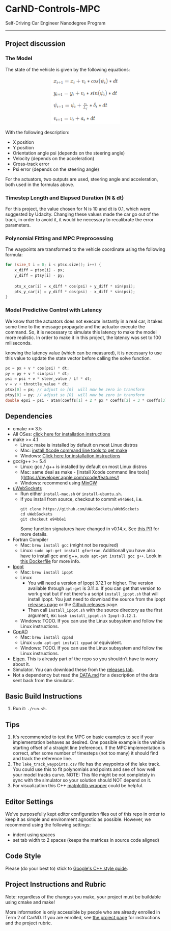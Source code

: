 # CarND-Controls-MPC
Self-Driving Car Engineer Nanodegree Program

---

## Project discussion

### The Model

The state of the vehicle is given by the following equations:

<p align="center"><img src="images/states.png"/></p>

With the following description:

* X position
* Y position
* Orientation angle psi (depends on the steering angle)
* Velocity (depends on the acceleration)
* Cross-track error
* Psi error (depends on the steering angle)

For the actuators, two outputs are used, steering angle and acceleration, both used in the formulas above.

### Timestep Length and Elapsed Duration (N & dt)

For this project, the value chosen for N is 10 and dt is 0.1, which were suggested by Udacity. Changing these values made the car go out of the track, in order to avoid it, it would be necessary to recalibrate the error parameters.

### Polynomial Fitting and MPC Preprocessing

The waypoints are transformed to the vehicle coordinate using the following formula:

```cpp
for (size_t i = 0; i < ptsx.size(); i++) {
    x_diff = ptsx[i] - px;
    y_diff = ptsy[i] - py;

    pts_x_car[i] = x_diff * cos(psi) + y_diff * sin(psi);
    pts_y_car[i] = y_diff * cos(psi) - x_diff * sin(psi);
}
```

### Model Predictive Control with Latency

We know that the actuators does not execute instantly in a real car, it takes some time to the message propagate and the actuator execute the command. So, it is necessary to simulate this latency to make the model more realistic. In order to make it in this project, the latency was set to 100 miliseconds.

knowing the latency value (which can be measured), it is necessary to use this value to update the state vector before calling the solve function.

```cpp
px = px + v * cos(psi) * dt;
py = py + v * sin(psi) * dt;
psi = psi + v * steer_value / Lf * dt;
v = v + throttle_value * dt;
ptsx[0] = px; // adjust so [0]  will now be zero in transform
ptsy[0] = py; // adjust so [0]  will now be zero in transform
double epsi = psi - atan(coeffs[1] + 2 * px * coeffs[2] + 3 * coeffs[3] *pow(px,2));
```

## Dependencies

* cmake >= 3.5
 * All OSes: [click here for installation instructions](https://cmake.org/install/)
* make >= 4.1
  * Linux: make is installed by default on most Linux distros
  * Mac: [install Xcode command line tools to get make](https://developer.apple.com/xcode/features/)
  * Windows: [Click here for installation instructions](http://gnuwin32.sourceforge.net/packages/make.htm)
* gcc/g++ >= 5.4
  * Linux: gcc / g++ is installed by default on most Linux distros
  * Mac: same deal as make - [install Xcode command line tools]((https://developer.apple.com/xcode/features/)
  * Windows: recommend using [MinGW](http://www.mingw.org/)
* [uWebSockets](https://github.com/uWebSockets/uWebSockets)
  * Run either `install-mac.sh` or `install-ubuntu.sh`.
  * If you install from source, checkout to commit `e94b6e1`, i.e.
    ```
    git clone https://github.com/uWebSockets/uWebSockets 
    cd uWebSockets
    git checkout e94b6e1
    ```
    Some function signatures have changed in v0.14.x. See [this PR](https://github.com/udacity/CarND-MPC-Project/pull/3) for more details.
* Fortran Compiler
  * Mac: `brew install gcc` (might not be required)
  * Linux: `sudo apt-get install gfortran`. Additionall you have also have to install gcc and g++, `sudo apt-get install gcc g++`. Look in [this Dockerfile](https://github.com/udacity/CarND-MPC-Quizzes/blob/master/Dockerfile) for more info.
* [Ipopt](https://projects.coin-or.org/Ipopt)
  * Mac: `brew install ipopt`
  * Linux
    * You will need a version of Ipopt 3.12.1 or higher. The version available through `apt-get` is 3.11.x. If you can get that version to work great but if not there's a script `install_ipopt.sh` that will install Ipopt. You just need to download the source from the Ipopt [releases page](https://www.coin-or.org/download/source/Ipopt/) or the [Github releases](https://github.com/coin-or/Ipopt/releases) page.
    * Then call `install_ipopt.sh` with the source directory as the first argument, ex: `bash install_ipopt.sh Ipopt-3.12.1`. 
  * Windows: TODO. If you can use the Linux subsystem and follow the Linux instructions.
* [CppAD](https://www.coin-or.org/CppAD/)
  * Mac: `brew install cppad`
  * Linux `sudo apt-get install cppad` or equivalent.
  * Windows: TODO. If you can use the Linux subsystem and follow the Linux instructions.
* [Eigen](http://eigen.tuxfamily.org/index.php?title=Main_Page). This is already part of the repo so you shouldn't have to worry about it.
* Simulator. You can download these from the [releases tab](https://github.com/udacity/self-driving-car-sim/releases).
* Not a dependency but read the [DATA.md](./DATA.md) for a description of the data sent back from the simulator.


## Basic Build Instructions


1. Run it: `./run.sh`.

## Tips

1. It's recommended to test the MPC on basic examples to see if your implementation behaves as desired. One possible example
is the vehicle starting offset of a straight line (reference). If the MPC implementation is correct, after some number of timesteps
(not too many) it should find and track the reference line.
2. The `lake_track_waypoints.csv` file has the waypoints of the lake track. You could use this to fit polynomials and points and see of how well your model tracks curve. NOTE: This file might be not completely in sync with the simulator so your solution should NOT depend on it.
3. For visualization this C++ [matplotlib wrapper](https://github.com/lava/matplotlib-cpp) could be helpful.

## Editor Settings

We've purposefully kept editor configuration files out of this repo in order to
keep it as simple and environment agnostic as possible. However, we recommend
using the following settings:

* indent using spaces
* set tab width to 2 spaces (keeps the matrices in source code aligned)

## Code Style

Please (do your best to) stick to [Google's C++ style guide](https://google.github.io/styleguide/cppguide.html).

## Project Instructions and Rubric

Note: regardless of the changes you make, your project must be buildable using
cmake and make!

More information is only accessible by people who are already enrolled in Term 2
of CarND. If you are enrolled, see [the project page](https://classroom.udacity.com/nanodegrees/nd013/parts/40f38239-66b6-46ec-ae68-03afd8a601c8/modules/f1820894-8322-4bb3-81aa-b26b3c6dcbaf/lessons/b1ff3be0-c904-438e-aad3-2b5379f0e0c3/concepts/1a2255a0-e23c-44cf-8d41-39b8a3c8264a)
for instructions and the project rubric.
